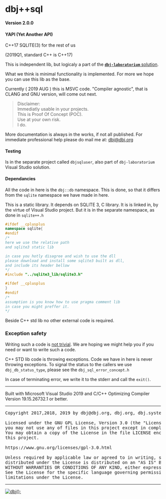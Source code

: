 
# dbj++sql 

**Version 2.0.0**

#### YAPI (Yet Another API)
C++17 SQLITE(3) for the rest of us

(2019Q1, standard C++ is C++17)

This is independent lib, but logicaly a part of the [**`dbj-laboratorium`** solution](https://github.com/dbj-systems/dbj-laboratorium).

What we think is minimal functionality is implemented. For more we hope you can use this lib as the base.

Currently ( 2019 AUG ) this is MSVC code. "Compiler agnostic", that is CLANG and GNU version, will come out next.

> Disclaimer: <br/>
> Immediatly usable in your projects. <br/>
> This is Proof Of Concept (POC). <br/>
> Use at your own risk.<br/>
> I do.

More documentation is always in the works, if not all published. For immediate professional help please do mail me at: 
[dbj@dbj.org](mailto:dbj@dbj.org)

#### Testing
Is in the separate project called `dbjsqluser`, also part of `dbj-laboratorium` Visual Studio solution.

#### Dependancies
All the code in here is the `dbj::db` namespace. This is done, so that it differs from the `sqlite` namespace we have made in here.

This is a static library. It depends on SQLITE 3, C library.
It is is linked in, by the virtue of Visual Studio project.  But it is in the separate namespace, as done in `sqlite++.h`
```cpp
#ifdef __cplusplus
namespace sqlite{
#endif
/*
here we use the relative path
and sqlite3 static lib

in case you hotly disagree and wish to use the dll
please download and install some sqlite3 built as dll, 
and include its header bellow
*/
#include "../sqlite3_lib/sqlite3.h"

#ifdef __cplusplus
}
#endif
/*
assumption is you know how to use pragma comment lib
in case you might preffer it.
*/
```

Beside C++ std lib no other external code is required.

### Exception safety

Writing such a code is [not trivial](https://stackoverflow.com/questions/1853243/do-you-really-write-exception-safe-code/1853769#1853769). We are hoping we might help you if you 
need or want to write such a code. 

C++ STD lib code is throwing exceptions. Code we have in here is never throwing exceptions. To signal the status to the callers
we use  `dbj_db_status_type`, please see the `dbj_sql_error_concept.h`

In case of terminating error, we write it to the stderr and call the `exit()`. 

<hr>

Built with Microsoft Visual Studio 2019 and C/C++ Optimizing Compiler Version 19.15.26732.1 or better.


-------------------------------------

<pre>
Copyright 2017,2018, 2019 by dbj@dbj.org, dbj.org, dbj.systems ltd.

Licensed under the GNU GPL License, Version 3.0 (the "License");
you may not use any of files in this project except in compliance with the License.
You may obtain a copy of the License in the file LICENSE enclosed in
this project.

https://www.gnu.org/licenses/gpl-3.0.html

Unless required by applicable law or agreed to in writing, software
distributed under the License is distributed on an "AS IS" BASIS,
WITHOUT WARRANTIES OR CONDITIONS OF ANY KIND, either express or implied.
See the License for the specific language governing permissions and
limitations under the License.
</pre>
---------------------------------------------------------------------  

[![dbj();](http://dbj.org/wp-content/uploads/2015/12/cropped-dbj-icon-e1486129719897.jpg)](http://www.dbj.org "dbj")  

